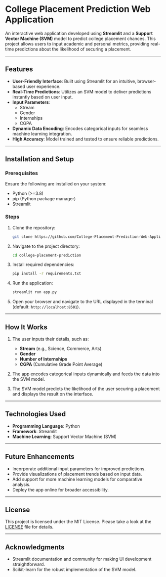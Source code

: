 # College Placement Prediction Web Application

An interactive web application developed using **Streamlit** and a **Support Vector Machine (SVM)** model to predict college placement chances. This project allows users to input academic and personal metrics, providing real-time predictions about the likelihood of securing a placement.

---

## Features

- **User-Friendly Interface**: Built using Streamlit for an intuitive, browser-based user experience.
- **Real-Time Predictions**: Utilizes an SVM model to deliver predictions instantly based on user input.
- **Input Parameters**:
  - Stream
  - Gender
  - Internships
  - CGPA
- **Dynamic Data Encoding**: Encodes categorical inputs for seamless machine learning integration.
- **High Accuracy**: Model trained and tested to ensure reliable predictions.

---

## Installation and Setup

### Prerequisites

Ensure the following are installed on your system:
- Python (>=3.8)
- pip (Python package manager)
- Streamlit

### Steps

1. Clone the repository:
   ```bash
   git clone https://github.com/College-Placement-Prediction-Web-Application/college-placement-prediction.git
   ```

2. Navigate to the project directory:
   ```bash
   cd college-placement-prediction
   ```

3. Install required dependencies:
   ```bash
   pip install -r requirements.txt
   ```

4. Run the application:
   ```bash
   streamlit run app.py
   ```

5. Open your browser and navigate to the URL displayed in the terminal (default: `http://localhost:8501`).

---

## How It Works

1. The user inputs their details, such as:
   - **Stream** (e.g., Science, Commerce, Arts)
   - **Gender**
   - **Number of Internships**
   - **CGPA** (Cumulative Grade Point Average)

2. The app encodes categorical inputs dynamically and feeds the data into the SVM model.

3. The SVM model predicts the likelihood of the user securing a placement and displays the result on the interface.

---

## Technologies Used

- **Programming Language**: Python
- **Framework**: Streamlit
- **Machine Learning**: Support Vector Machine (SVM)

---

## Future Enhancements

- Incorporate additional input parameters for improved predictions.
- Provide visualizations of placement trends based on input data.
- Add support for more machine learning models for comparative analysis.
- Deploy the app online for broader accessibility.

---

## License

This project is licensed under the MIT License. Please take a look at the [LICENSE](LICENSE) file for details.

---

## Acknowledgments

- Streamlit documentation and community for making UI development straightforward.
- Scikit-learn for the robust implementation of the SVM model.
